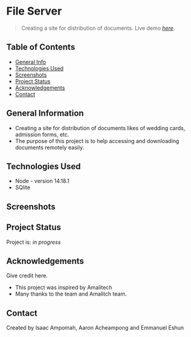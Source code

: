 # File Server
> Creating a site for distribution of documents.
> Live demo [_here_](https://fileserver-amalitech.herokuapp.com/). <!-- If you have the project hosted somewhere, include the link here. -->

## Table of Contents
* [General Info](#general-information)
* [Technologies Used](#technologies-used)
* [Screenshots](#screenshots)
* [Project Status](#project-status)
* [Acknowledgements](#acknowledgements)
* [Contact](#contact)


## General Information
- Creating a site for distribution of documents likes of wedding cards, admission forms, etc.
- The purpose of this project is to help accessing and downloading documents remotely easily.
<!-- You don't have to answer all the questions - just the ones relevant to your project. -->


## Technologies Used
- Node - version 14.18.1
- SQlite 



## Screenshots
<!-- ![Example screenshot](./img/screenshot.png) -->
<!-- If you have screenshots you'd like to share, include them here. -->



## Project Status
Project is: _in progress_ 



## Acknowledgements
Give credit here.
- This project was inspired by Amalitech
- Many thanks to the team and Amalitch team.

## Contact
Created by Isaac Ampomah, Aaron Acheampong and Emmanuel Eshun

